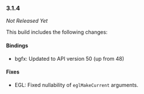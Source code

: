 ### 3.1.4

_Not Released Yet_

This build includes the following changes:

#### Bindings

- bgfx: Updated to API version 50 (up from 48)

#### Fixes

- EGL: Fixed nullability of `eglMakeCurrent` arguments.